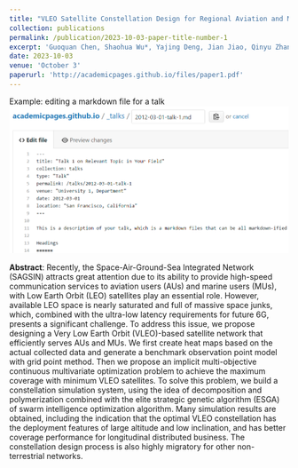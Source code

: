 ```yaml
---
title: "VLEO Satellite Constellation Design for Regional Aviation and Marine Coverage"
collection: publications
permalink: /publication/2023-10-03-paper-title-number-1
excerpt: 'Guoquan Chen, Shaohua Wu*, Yajing Deng, Jian Jiao, Qinyu Zhang.'
date: 2023-10-03
venue: 'October 3'
paperurl: 'http://academicpages.github.io/files/paper1.pdf'
---
```


Example: editing a markdown file for a talk
![Editing a markdown file for a talk](/images/editing-talk.png)

**Abstract**: Recently, the Space-Air-Ground-Sea Integrated Network (SAGSIN) attracts great attention due to its ability to provide high-speed communication services to aviation users (AUs) and marine users (MUs), with Low Earth Orbit (LEO) satellites play an essential role. However, available LEO space is nearly saturated and full of massive space junks, which, combined with the ultra-low latency requirements for future 6G, presents a significant challenge. To address this issue, we propose designing a Very Low Earth Orbit (VLEO)-based satellite network that efficiently serves AUs and MUs. We first create heat maps based on the actual collected data and generate a benchmark observation point model with grid point method. Then we propose an implicit multi-objective continuous multivariate optimization problem to achieve the maximum coverage with minimum VLEO satellites. To solve this problem, we build a constellation simulation system, using the idea of decomposition and polymerization combined with the elite strategic genetic algorithm (ESGA) of swarm intelligence optimization algorithm. Many simulation results are obtained, including the indication that the optimal VLEO constellation has the deployment features of large altitude and low inclination, and has better coverage performance for longitudinal distributed business. The constellation design process is also highly migratory for other non-terrestrial networks.